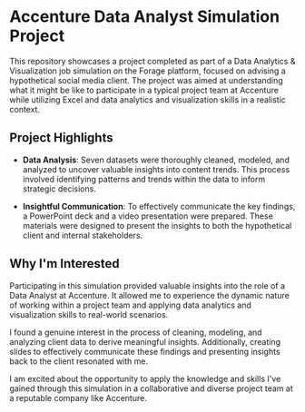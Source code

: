 # Accenture Data Analyst Simulation Project

This repository showcases a project completed as part of a Data Analytics & Visualization job simulation on the Forage platform, focused on advising a hypothetical social media client. The project was aimed at understanding what it might be like to participate in a typical project team at Accenture while utilizing Excel and data analytics and visualization skills in a realistic context.

## Project Highlights

- **Data Analysis**: Seven datasets were thoroughly cleaned, modeled, and analyzed to uncover valuable insights into content trends. This process involved identifying patterns and trends within the data to inform strategic decisions.

- **Insightful Communication**: To effectively communicate the key findings, a PowerPoint deck and a video presentation were prepared. These materials were designed to present the insights to both the hypothetical client and internal stakeholders.

## Why I'm Interested

Participating in this simulation provided valuable insights into the role of a Data Analyst at Accenture. It allowed me to experience the dynamic nature of working within a project team and applying data analytics and visualization skills to real-world scenarios.

I found a genuine interest in the process of cleaning, modeling, and analyzing client data to derive meaningful insights. Additionally, creating slides to effectively communicate these findings and presenting insights back to the client resonated with me.

I am excited about the opportunity to apply the knowledge and skills I've gained through this simulation in a collaborative and diverse project team at a reputable company like Accenture.
